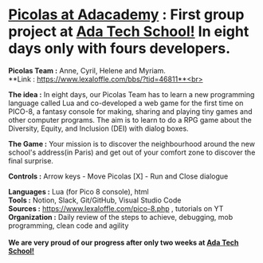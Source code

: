 # <a href="https://lgcyril.github.io/" target="_blank">Picolas at Adacademy</a> : First group project at <a href="https://adatechschool.fr/" target="_blank">Ada Tech School!</a> In eight days only with fours developers.
**Picolas Team :** Anne, Cyril, Helene and Myriam.<br>
**Link : https://www.lexaloffle.com/bbs/?tid=46811**<br>

**The idea :** In eight days, our Picolas Team has to learn a new programming language called Lua and co-developed a web game for the first time on PICO-8, a fantasy console for making, sharing and playing tiny games and other computer programs. The aim is to learn to do a RPG game about the Diversity, Equity, and Inclusion (DEI) with dialog boxes.<br>

**The Game :**
Your mission is to discover the neighbourhood around the new school's address(in Paris) and get out of your comfort zone to discover the final surprise.

**Controls      :**
Arrow keys - Move Picolas
[X] - Run and Close dialogue

**Languages     :** Lua (for Pico 8 console), html<br>
**Tools         :** Notion, Slack, Git/GitHub, Visual Studio Code<br>
**Sources       :** https://www.lexaloffle.com/pico-8.php , tutorials on YT<br>
**Organization  :** Daily review of the steps to achieve, debugging, mob programming, clean code and agility<br><br>
**We are very proud of our progress after only two weeks at <a href="https://adatechschool.fr/" target="_blank">Ada Tech School!</a>**

